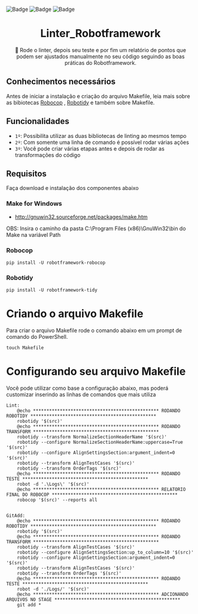 ![Badge](https://img.shields.io/github/issues/tgskyline/Linter-Robotframework)  ![Badge](https://img.shields.io/github/forks/tgskyline/Linter-Robotframework)  ![Badge](https://img.shields.io/github/stars/tgskyline/Linter-Robotframework)
<h1 align="center"> Linter_Robotframework </h1>

</h1>
<p align="center">🚀 Rode o linter, depois seu teste e por fim um relatório de pontos que podem ser ajustados manualmente no seu código seguindo as boas práticas do Robotframework.</p>

## Conhecimentos necessários

Antes de iniciar a instalação e criação do arquivo Makefile, leia mais sobre as bibiotecas [Robocop](https://github.com/MarketSquare/robotframework-robocop) , [Robotidy](https://github.com/MarketSquare/robotframework-tidy) e também sobre Makefile.

## Funcionalidades

- `1º`: Possibilita utilizar as duas bibliotecas de linting ao mesmos tempo
- `2º`: Com somente uma linha de comando é possível rodar várias ações 
- `3º`: Você pode criar várias etapas antes e depois de rodar as transformações do código

## Requisitos

Faça download e instalação dos componentes abaixo

### Make for Windows

- http://gnuwin32.sourceforge.net/packages/make.htm

OBS: Insira o caminho da pasta C:\Program Files (x86)\GnuWin32\bin do Make na variável Path

### Robocop

    pip install -U robotframework-robocop

### Robotidy

    pip install -U robotframework-tidy

# Criando o arquivo Makefile

 Para criar o arquivo Makefile rode o comando abaixo em um prompt de comando do PowerShell.

    touch Makefile

# Configurando seu arquivo Makefile

Você pode utilizar como base a configuração abaixo, mas poderá customizar inserindo as linhas de comandos que mais utiliza

    Lint: 
	    @echo *********************************************** RODANDO ROBOTIDY ***********************************************
	    robotidy '$(src)'
	    @echo *********************************************** RODANDO TRANSFORM ***********************************************
	    robotidy --transform NormalizeSectionHeaderName '$(src)'
	    robotidy --configure NormalizeSectionHeaderName:uppercase=True '$(src)'
	    robotidy --configure AlignSettingsSection:argument_indent=0 '$(src)'
	    robotidy --transform AlignTestCases '$(src)'
	    robotidy --transform OrderTags '$(src)'
	    @echo *********************************************** RODANDO TESTE ***********************************************
	    robot -d '.\Logs\' '$(src)'	
	    @echo *********************************************** RELATORIO FINAL DO ROBOCOP ***********************************************
	    robocop '$(src)' --reports all


    GitAdd:
	    @echo *********************************************** RODANDO ROBOTIDY ***********************************************
	    robotidy '$(src)'
	    @echo *********************************************** RODANDO TRANSFORM ***********************************************
	    robotidy --transform AlignTestCases '$(src)'
	    robotidy --configure AlignSettingsSection:up_to_column=10 '$(src)'
	    robotidy --configure AlignSettingsSection:argument_indent=0 '$(src)'
	    robotidy --transform AlignTestCases '$(src)'
	    robotidy --transform OrderTags '$(src)'
	    @echo *********************************************** RODANDO TESTE ***********************************************
	    robot -d './Logs/' '$(src)'	
	    @echo *********************************************** ADCIONANDO ARQUIVOS NO STAGE ***********************************************
	    git add *

